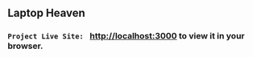 ## Laptop Heaven

### `Project Live Site: ` [http://localhost:3000](http://localhost:3000) to view it in your browser.

